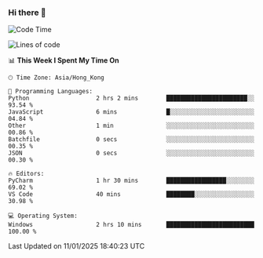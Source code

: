 ### Hi there 👋

<!--
**RoiexLee/RoiexLee** is a ✨ _special_ ✨ repository because its `README.md` (this file) appears on your GitHub profile.

Here are some ideas to get you started:

- 🔭 I’m currently working on ...
- 🌱 I’m currently learning ...
- 👯 I’m looking to collaborate on ...
- 🤔 I’m looking for help with ...
- 💬 Ask me about ...
- 📫 How to reach me: ...
- 😄 Pronouns: ...
- ⚡ Fun fact: ...
-->

<!--START_SECTION:waka-->
![Code Time](http://img.shields.io/badge/Code%20Time-1%2C059%20hrs%2057%20mins-blue)

![Lines of code](https://img.shields.io/badge/From%20Hello%20World%20I%27ve%20Written-38.4%20thousand%20lines%20of%20code-blue)

📊 **This Week I Spent My Time On** 

```text
🕑︎ Time Zone: Asia/Hong_Kong

💬 Programming Languages: 
Python                   2 hrs 2 mins        ███████████████████████░░   93.54 % 
JavaScript               6 mins              █░░░░░░░░░░░░░░░░░░░░░░░░   04.84 % 
Other                    1 min               ░░░░░░░░░░░░░░░░░░░░░░░░░   00.86 % 
Batchfile                0 secs              ░░░░░░░░░░░░░░░░░░░░░░░░░   00.35 % 
JSON                     0 secs              ░░░░░░░░░░░░░░░░░░░░░░░░░   00.30 % 

🔥 Editors: 
PyCharm                  1 hr 30 mins        █████████████████░░░░░░░░   69.02 % 
VS Code                  40 mins             ████████░░░░░░░░░░░░░░░░░   30.98 % 

💻 Operating System: 
Windows                  2 hrs 10 mins       █████████████████████████   100.00 % 
```


 Last Updated on 11/01/2025 18:40:23 UTC
<!--END_SECTION:waka-->
